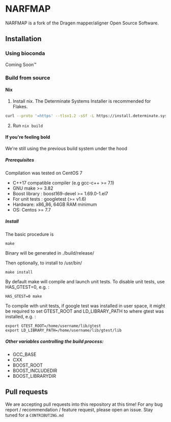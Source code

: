 # NARFMAP

NARFMAP is a fork of the Dragen mapper/aligner Open Source Software.

## Installation

### Using bioconda

Coming Soon™️

### Build from source

#### Nix

1. Install nix. The Determinate Systems Installer is recommended for Flakes.

```bash
curl --proto '=https' --tlsv1.2 -sSf -L https://install.determinate.systems/nix | sh -s -- install
```

2. Run `nix build`

#### If you're feeling bold

We're still using the previous build system under the hood

##### Prerequisites

Compilation was tested on CentOS 7

- C++17 compatible compiler (e.g gcc-c++ >= 7.1)
- GNU make >= 3.82
- Boost library : boost169-devel >= 1.69.0-1.el7
- For unit tests : googletest (>= v1.6)
- Hardware: x86_86, 64GB RAM minimum
- OS: Centos >= 7.7

##### Install

The basic procedure is

    make

Binary will be generated in ./build/release/

Then optionally, to install to /usr/bin/

    make install

By default make will compile and launch unit tests. To disable unit tests, use HAS_GTEST=0, e.g. :

    HAS_GTEST=0 make

To compile with unit tests, if google test was installed in user space, it might be required to set GTEST_ROOT and LD_LIBRARY_PATH to where gtest was installed, e.g. :

    export GTEST_ROOT=/home/username/lib/gtest
    export LD_LIBRARY_PATH=/home/username/lib/gtest/lib

##### Other variables controlling the build process:

- GCC_BASE
- CXX
- BOOST_ROOT
- BOOST_INCLUDEDIR
- BOOST_LIBRARYDIR

## Pull requests

We are accepting pull requests into this repository at this time! For any bug report / recommendation / feature request, please open an issue. Stay tuned for a `CONTRIBUTING.md`
